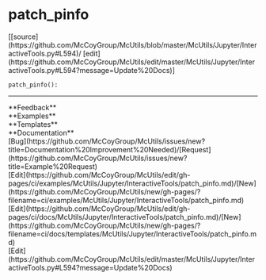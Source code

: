 # <a id="McUtils.Jupyter.InteractiveTools.patch_pinfo">patch_pinfo</a>
<div class="docs-source-link" markdown="1">
[[source](https://github.com/McCoyGroup/McUtils/blob/master/McUtils/Jupyter/InteractiveTools.py#L594)/
[edit](https://github.com/McCoyGroup/McUtils/edit/master/McUtils/Jupyter/InteractiveTools.py#L594?message=Update%20Docs)]
</div>

```python
patch_pinfo(): 
```













---


<div markdown="1" class="text-secondary">
<div class="container">
  <div class="row">
   <div class="col" markdown="1">
**Feedback**   
</div>
   <div class="col" markdown="1">
**Examples**   
</div>
   <div class="col" markdown="1">
**Templates**   
</div>
   <div class="col" markdown="1">
**Documentation**   
</div>
   <div class="col" markdown="1">
   
</div>
   <div class="col" markdown="1">
   
</div>
   <div class="col" markdown="1">
   
</div>
</div>
  <div class="row">
   <div class="col" markdown="1">
[Bug](https://github.com/McCoyGroup/McUtils/issues/new?title=Documentation%20Improvement%20Needed)/[Request](https://github.com/McCoyGroup/McUtils/issues/new?title=Example%20Request)   
</div>
   <div class="col" markdown="1">
[Edit](https://github.com/McCoyGroup/McUtils/edit/gh-pages/ci/examples/McUtils/Jupyter/InteractiveTools/patch_pinfo.md)/[New](https://github.com/McCoyGroup/McUtils/new/gh-pages/?filename=ci/examples/McUtils/Jupyter/InteractiveTools/patch_pinfo.md)   
</div>
   <div class="col" markdown="1">
[Edit](https://github.com/McCoyGroup/McUtils/edit/gh-pages/ci/docs/McUtils/Jupyter/InteractiveTools/patch_pinfo.md)/[New](https://github.com/McCoyGroup/McUtils/new/gh-pages/?filename=ci/docs/templates/McUtils/Jupyter/InteractiveTools/patch_pinfo.md)   
</div>
   <div class="col" markdown="1">
[Edit](https://github.com/McCoyGroup/McUtils/edit/master/McUtils/Jupyter/InteractiveTools.py#L594?message=Update%20Docs)   
</div>
   <div class="col" markdown="1">
   
</div>
   <div class="col" markdown="1">
   
</div>
   <div class="col" markdown="1">
   
</div>
</div>
</div>
</div>